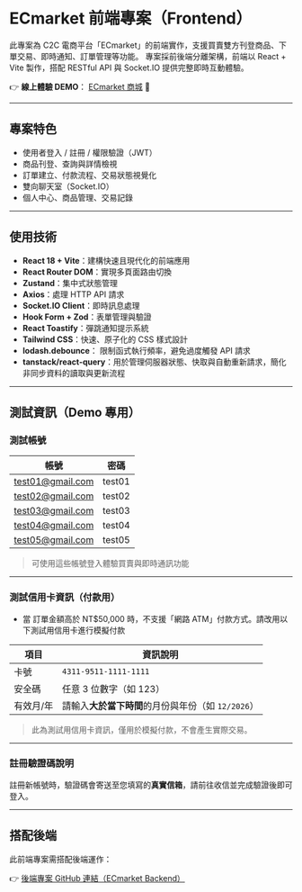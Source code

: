 # ECmarket 前端專案（Frontend）

此專案為 C2C 電商平台「ECmarket」的前端實作，支援買賣雙方刊登商品、下單交易、即時通知、訂單管理等功能。
專案採前後端分離架構，前端以 React + Vite 製作，搭配 RESTful API 與 Socket.IO 提供完整即時互動體驗。

👉 **線上體驗 DEMO**： [ECmarket 商城](https://yi517513-ecmarket-client.zeabur.app/) 🔗

---

## 專案特色

- 使用者登入 / 註冊 / 權限驗證（JWT）
- 商品刊登、查詢與詳情檢視
- 訂單建立、付款流程、交易狀態視覺化
- 雙向聊天室（Socket.IO）
- 個人中心、商品管理、交易記錄

---

## 使用技術

- **React 18 + Vite**：建構快速且現代化的前端應用
- **React Router DOM**：實現多頁面路由切換
- **Zustand**：集中式狀態管理
- **Axios**：處理 HTTP API 請求
- **Socket.IO Client**：即時訊息處理
- **Hook Form + Zod**：表單管理與驗證
- **React Toastify**：彈跳通知提示系統
- **Tailwind CSS**：快速、原子化的 CSS 樣式設計
- **lodash.debounce**： 限制函式執行頻率，避免過度觸發 API 請求
- **tanstack/react-query**：用於管理伺服器狀態、快取與自動重新請求，簡化非同步資料的讀取與更新流程

---

## 測試資訊（Demo 專用）

### 測試帳號

| 帳號             | 密碼   |
| ---------------- | ------ |
| test01@gmail.com | test01 |
| test02@gmail.com | test02 |
| test03@gmail.com | test03 |
| test04@gmail.com | test04 |
| test05@gmail.com | test05 |

> 可使用這些帳號登入體驗買賣與即時通訊功能

---

### 測試信用卡資訊（付款用）

- 當 訂單金額高於 NT$50,000 時，不支援「網路 ATM」付款方式。請改用以下測試用信用卡進行模擬付款

| 項目      | 資訊說明                                           |
| --------- | -------------------------------------------------- |
| 卡號      | `4311-9511-1111-1111`                              |
| 安全碼    | 任意 3 位數字（如 123）                            |
| 有效月/年 | 請輸入**大於當下時間**的月份與年份（如 `12/2026`） |

> 此為測試用信用卡資訊，僅用於模擬付款，不會產生實際交易。

---

### 註冊驗證碼說明

註冊新帳號時，驗證碼會寄送至您填寫的**真實信箱**，請前往收信並完成驗證後即可登入。

---

## 搭配後端

此前端專案需搭配後端運作：

👉 [後端專案 GitHub 連結（ECmarket Backend）](https://github.com/yi517513/Ecmarket-server)
